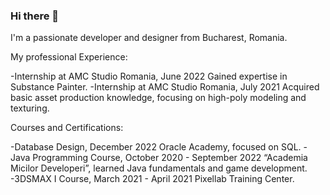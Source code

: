 ### Hi there 👋 
I'm a passionate developer and designer from Bucharest, Romania.

My professional Experience:

-Internship at AMC Studio Romania, June 2022
 Gained expertise in Substance Painter.
-Internship at AMC Studio Romania, July 2021
 Acquired basic asset production knowledge, focusing on high-poly modeling and texturing.

Courses and Certifications:

-Database Design, December 2022
 Oracle Academy, focused on SQL.
-Java Programming Course, October 2020 - September 2022
 “Academia Micilor Developeri”, learned Java fundamentals and game development.
-3DSMAX I Course, March 2021 - April 2021
 Pixellab Training Center.
